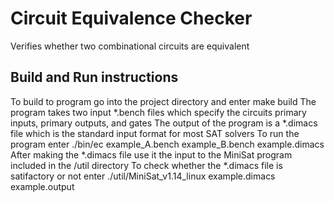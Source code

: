 # Circuit Equivalence Checker
Verifies whether two combinational circuits are equivalent
## Build and Run instructions
To build to program go into the project directory and enter
make build
The program takes two input *.bench files which specify the circuits primary inputs, primary outputs, and gates
The output of the program is a *.dimacs file which is the standard input format for most SAT solvers
To run the program enter
./bin/ec example_A.bench example_B.bench example.dimacs
After making the *.dimacs file use it the input to the MiniSat program included in the /util directory
To check whether the *.dimacs file is satifactory or not enter
./util/MiniSat_v1.14_linux example.dimacs example.output
